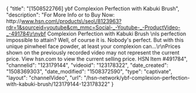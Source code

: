 {
    "title": "[1508522766] ybf Complexion Perfection with Kabuki Brush",
    "description": "For More Info or to Buy Now: http:\/\/www.hsn.com\/products\/seo\/8123963?rdr=1&sourceid=youtube&cm_mmc=Social-_-Youtube-_-ProductVideo-_-491784\r\nybf Complexion Perfection with Kabuki Brush \nIs perfection impossible to attain? Well, of course it is. Nobody's perfect. But with this unique pinwheel face powder, at least your complexion can...\r\nPrices shown on the previously recorded video may not represent the current price.  View hsn.com to view the current selling price. HSN Item #491784",
    "channelid": "123179144",
    "videoid": "123178322",
    "date_created": "1508369303",
    "date_modified": "1508372590",
    "type": "captivate",
    "layout": "channelVideo",
    "url": "\/hsn-network\/ybf-complexion-perfection-with-kabuki-brush\/123179144-123178322"
}
